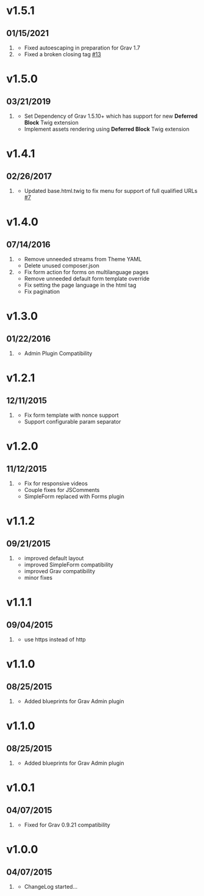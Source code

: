 # v1.5.1
## 01/15/2021

1. [](#improved)
    * Fixed autoescaping in preparation for Grav 1.7
1. [](#bugfix)
    * Fixed a broken closing tag [#13](https://github.com/getgrav/grav-theme-soraarticle/pull/13)

# v1.5.0
## 03/21/2019

1. [](#new)
    * Set Dependency of Grav 1.5.10+ which has support for new **Deferred Block** Twig extension
    * Implement assets rendering using **Deferred Block** Twig extension 

# v1.4.1
## 02/26/2017

1. [](#improved)
    * Updated base.html.twig to fix menu for support of full qualified URLs [#7](https://github.com/getgrav/grav-theme-soraarticle/pull/7)

# v1.4.0
## 07/14/2016

1. [](#improved)
    * Remove unneeded streams from Theme YAML
    * Delete unused composer.json
1. [](#bugfix)
    * Fix form action for forms on multilanguage pages
    * Remove unneeded default form template override
    * Fix setting the page language in the html tag
    * Fix pagination

# v1.3.0
## 01/22/2016

1. [](#bugfix)
    * Admin Plugin Compatibility

# v1.2.1
## 12/11/2015

1. [](#bugfix)
    * Fix form template with nonce support
    * Support configurable param separator


# v1.2.0
## 11/12/2015

1. [](#new)
    * Fix for responsive videos
    * Couple fixes for JSComments
    * SimpleForm replaced with Forms plugin

# v1.1.2
## 09/21/2015

1. [](#improved)
    * improved default layout
    * improved SimpleForm compatibility
    * improved Grav compatibility
    * minor fixes

# v1.1.1
## 09/04/2015

1. [](#improved)
    * use https instead of http

# v1.1.0
## 08/25/2015

1. [](#improved)
    * Added blueprints for Grav Admin plugin

# v1.1.0
## 08/25/2015

1. [](#improved)
    * Added blueprints for Grav Admin plugin

# v1.0.1
## 04/07/2015

1. [](#bugfix)
    * Fixed for Grav 0.9.21 compatibility

# v1.0.0
## 04/07/2015

1. [](#new)
    * ChangeLog started...
